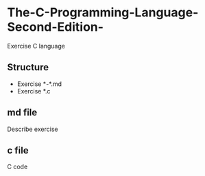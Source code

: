 # The-C-Programming-Language-Second-Edition-
Exercise C language
## Structure
- Exercise \*-\*.md
- Exercise \*.c
## md file
Describe exercise
## c file
C code
